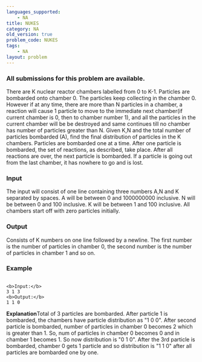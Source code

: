 ```yaml
---
languages_supported:
    - NA
title: NUKES
category: NA
old_version: true
problem_code: NUKES
tags:
    - NA
layout: problem
---
```

###  All submissions for this problem are available. 

There are K nuclear reactor chambers labelled from 0 to K-1. Particles are bombarded onto chamber 0. The particles keep collecting in the chamber 0. However if at any time, there are more than N particles in a chamber, a reaction will cause 1 particle to move to the immediate next chamber(if current chamber is 0, then to chamber number 1), and all the particles in the current chamber will be be destroyed and same continues till no chamber has number of particles greater than N. Given K,N and the total number of particles bombarded (A), find the final distribution of particles in the K chambers. Particles are bombarded one at a time. After one particle is bombarded, the set of reactions, as described, take place. After all reactions are over, the next particle is bombarded. If a particle is going out from the last chamber, it has nowhere to go and is lost.

### Input

The input will consist of one line containing three numbers A,N and K separated by spaces. A will be between 0 and 1000000000 inclusive. N will be between 0 and 100 inclusive. K will be between 1 and 100 inclusive. All chambers start off with zero particles initially.

### Output

Consists of K numbers on one line followed by a newline. The first number is the number of particles in chamber 0, the second number is the number of particles in chamber 1 and so on.

### Example

```

<b>Input:</b>
3 1 3
<b>Output:</b>
1 1 0

```
**Explanation**Total of 3 particles are bombarded. After particle 1 is bombarded, the chambers have particle distribution as "1 0 0". After second particle is bombarded, number of particles in chamber 0 becomes 2 which is greater than 1. So, num of particles in chamber 0 becomes 0 and in chamber 1 becomes 1. So now distribution is "0 1 0". After the 3rd particle is bombarded, chamber 0 gets 1 particle and so distribution is "1 1 0" after all particles are bombarded one by one.